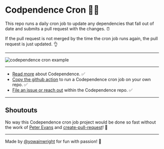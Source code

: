 # Codpendence Cron 🤼‍♀️

This repo runs a daily cron job to update any dependencies that fall out of date and submits a pull request with the changes. ⏰

If the pull request is not merged by the time the cron job runs again, the pull request is just updated. 👌

---

![codependence cron example](https://user-images.githubusercontent.com/1074042/175185864-ff794c10-6a54-453b-921e-5837f8ac1389.png)

---

- [Read more](https://github.com/yowainwright/codependence) about Codependence. ✅
- [Copy the github action](https://github.com/yowainwright/codependence-cron/blob/master/.github/workflows/update.yml) to run a Codependence cron job on your own repo. ✅
- [File an issue or reach out](https://github.com/yowainwright/codependence/issues) within the Codependence repo. ✅

---

## Shoutouts

No way this Codependence cron job project would be done so fast without the work of [Peter Evans](https://github.com/peter-evans) and [create-pull-request](https://github.com/peter-evans/create-pull-request)! 🙏

---

Made by [@yowainwright](https://github.com/yowainwright) for fun with passion! 🐝

